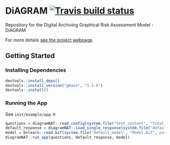 
<!-- README.md is generated from README.Rmd. Please edit that file -->

# DiAGRAM [![Travis build status](https://travis-ci.com/jumpingrivers/DiAGRAM.svg?branch=master)](https://travis-ci.com/jumpingrivers/DiAGRAM)

Repository for the Digital Archiving Graphical Risk Assessment Model -
DiAGRAM

For more details [see the project
webpage](https://nationalarchives.gov.uk/information-management/manage-information/preserving-digital-records/research-collaboration/safeguarding-the-nations-digital-memory/).

## Getting Started

### Installing Dependencies

``` r
devtools::install_deps()
devtools::install_version("gRain", "1.3-0")
devtools::install()
```

### Running the App

See `inst/example/app.R`

``` r
questions = diagramNAT::read_config(system.file("text_content", "final_questions.yml", package = "diagramNAT"))
default_response = diagramNAT::load_single_response(system.file("default_model", "new.json", package = "diagramNAT"))
model = bnlearn::read.bif(system.file("default_model", "Model.bif", package = "diagramNAT"))
diagramNAT::run_app(questions, default_response, model)
```
